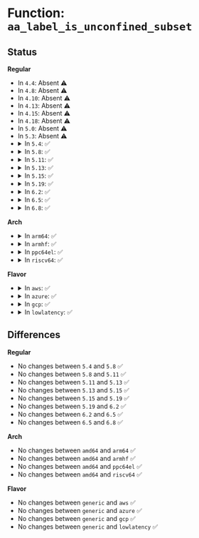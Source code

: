 # Function: <code>aa_label_is_unconfined_subset</code>

## Status
<b>Regular</b>
<ul>
<li>
In <code>4.4</code>: Absent ⚠️
</li>
<li>
In <code>4.8</code>: Absent ⚠️
</li>
<li>
In <code>4.10</code>: Absent ⚠️
</li>
<li>
In <code>4.13</code>: Absent ⚠️
</li>
<li>
In <code>4.15</code>: Absent ⚠️
</li>
<li>
In <code>4.18</code>: Absent ⚠️
</li>
<li>
In <code>5.0</code>: Absent ⚠️
</li>
<li>
In <code>5.3</code>: Absent ⚠️
</li>
<li>
<details>
<summary>In <code>5.4</code>: ✅</summary>

```c
bool aa_label_is_unconfined_subset(struct aa_label *set, struct aa_label *sub);
```

**Collision:** Unique Global

**Inline:** No

**Transformation:** False

**Instances:**

```
In security/apparmor/label.c (ffffffff814ab200)
Location: security/apparmor/label.c:562
Inline: False
Direct callers:
  - security/apparmor/domain.c:aa_change_profile
  - security/apparmor/domain.c:aa_change_hat
  - security/apparmor/domain.c:aa_change_hat
  - security/apparmor/domain.c:apparmor_bprm_set_creds
```
**Symbols:**

```
ffffffff814ab200-ffffffff814ab273: aa_label_is_unconfined_subset (STB_GLOBAL)
```
</details>
</li>
<li>
<details>
<summary>In <code>5.8</code>: ✅</summary>

```c
bool aa_label_is_unconfined_subset(struct aa_label *set, struct aa_label *sub);
```

**Collision:** Unique Global

**Inline:** No

**Transformation:** False

**Instances:**

```
In security/apparmor/label.c (ffffffff81509c60)
Location: security/apparmor/label.c:562
Inline: False
Direct callers:
  - security/apparmor/domain.c:aa_change_profile
  - security/apparmor/domain.c:aa_change_hat
  - security/apparmor/domain.c:aa_change_hat
  - security/apparmor/domain.c:apparmor_bprm_creds_for_exec
```
**Symbols:**

```
ffffffff81509c60-ffffffff81509cd3: aa_label_is_unconfined_subset (STB_GLOBAL)
```
</details>
</li>
<li>
<details>
<summary>In <code>5.11</code>: ✅</summary>

```c
bool aa_label_is_unconfined_subset(struct aa_label *set, struct aa_label *sub);
```

**Collision:** Unique Global

**Inline:** No

**Transformation:** False

**Instances:**

```
In security/apparmor/label.c (ffffffff81526ad0)
Location: security/apparmor/label.c:562
Inline: False
Direct callers:
  - security/apparmor/domain.c:aa_change_profile
  - security/apparmor/domain.c:aa_change_hat
  - security/apparmor/domain.c:aa_change_hat
  - security/apparmor/domain.c:apparmor_bprm_creds_for_exec
```
**Symbols:**

```
ffffffff81526ad0-ffffffff81526b43: aa_label_is_unconfined_subset (STB_GLOBAL)
```
</details>
</li>
<li>
<details>
<summary>In <code>5.13</code>: ✅</summary>

```c
bool aa_label_is_unconfined_subset(struct aa_label *set, struct aa_label *sub);
```

**Collision:** Unique Global

**Inline:** No

**Transformation:** False

**Instances:**

```
In security/apparmor/label.c (ffffffff8152c460)
Location: security/apparmor/label.c:562
Inline: False
Direct callers:
  - security/apparmor/domain.c:aa_change_profile
  - security/apparmor/domain.c:aa_change_hat
  - security/apparmor/domain.c:aa_change_hat
  - security/apparmor/domain.c:apparmor_bprm_creds_for_exec
```
**Symbols:**

```
ffffffff8152c460-ffffffff8152c4d3: aa_label_is_unconfined_subset (STB_GLOBAL)
```
</details>
</li>
<li>
<details>
<summary>In <code>5.15</code>: ✅</summary>

```c
bool aa_label_is_unconfined_subset(struct aa_label *set, struct aa_label *sub);
```

**Collision:** Unique Global

**Inline:** No

**Transformation:** False

**Instances:**

```
In security/apparmor/label.c (ffffffff8158a850)
Location: security/apparmor/label.c:562
Inline: False
Direct callers:
  - security/apparmor/domain.c:aa_change_profile
  - security/apparmor/domain.c:aa_change_hat
  - security/apparmor/domain.c:aa_change_hat
  - security/apparmor/domain.c:apparmor_bprm_creds_for_exec
```
**Symbols:**

```
ffffffff8158a850-ffffffff8158a8c3: aa_label_is_unconfined_subset (STB_GLOBAL)
```
</details>
</li>
<li>
<details>
<summary>In <code>5.19</code>: ✅</summary>

```c
bool aa_label_is_unconfined_subset(struct aa_label *set, struct aa_label *sub);
```

**Collision:** Unique Global

**Inline:** No

**Transformation:** False

**Instances:**

```
In security/apparmor/label.c (ffffffff8162bd10)
Location: security/apparmor/label.c:564
Inline: False
Direct callers:
  - security/apparmor/domain.c:aa_change_profile
  - security/apparmor/domain.c:aa_change_hat
  - security/apparmor/domain.c:aa_change_hat
  - security/apparmor/domain.c:apparmor_bprm_creds_for_exec
```
**Symbols:**

```
ffffffff8162bd10-ffffffff8162bd8d: aa_label_is_unconfined_subset (STB_GLOBAL)
```
</details>
</li>
<li>
<details>
<summary>In <code>6.2</code>: ✅</summary>

```c
bool aa_label_is_unconfined_subset(struct aa_label *set, struct aa_label *sub);
```

**Collision:** Unique Global

**Inline:** No

**Transformation:** False

**Instances:**

```
In security/apparmor/label.c (ffffffff816e0740)
Location: security/apparmor/label.c:564
Inline: False
Direct callers:
  - security/apparmor/domain.c:aa_change_profile
  - security/apparmor/domain.c:aa_change_hat
  - security/apparmor/domain.c:aa_change_hat
  - security/apparmor/domain.c:apparmor_bprm_creds_for_exec
```
**Symbols:**

```
ffffffff816e0740-ffffffff816e07bd: aa_label_is_unconfined_subset (STB_GLOBAL)
```
</details>
</li>
<li>
<details>
<summary>In <code>6.5</code>: ✅</summary>

```c
bool aa_label_is_unconfined_subset(struct aa_label *set, struct aa_label *sub);
```

**Collision:** Unique Global

**Inline:** No

**Transformation:** False

**Instances:**

```
In security/apparmor/label.c (ffffffff81719d60)
Location: security/apparmor/label.c:564
Inline: False
Direct callers:
  - security/apparmor/domain.c:aa_change_profile
  - security/apparmor/domain.c:aa_change_hat
  - security/apparmor/domain.c:aa_change_hat
  - security/apparmor/domain.c:apparmor_bprm_creds_for_exec
```
**Symbols:**

```
ffffffff81719d60-ffffffff81719ddd: aa_label_is_unconfined_subset (STB_GLOBAL)
```
</details>
</li>
<li>
<details>
<summary>In <code>6.8</code>: ✅</summary>

```c
bool aa_label_is_unconfined_subset(struct aa_label *set, struct aa_label *sub);
```

**Collision:** Unique Global

**Inline:** No

**Transformation:** False

**Instances:**

```
In security/apparmor/label.c (ffffffff81758800)
Location: security/apparmor/label.c:570
Inline: False
Direct callers:
  - security/apparmor/domain.c:aa_change_profile
  - security/apparmor/domain.c:aa_change_hat
  - security/apparmor/domain.c:aa_change_hat
  - security/apparmor/domain.c:apparmor_bprm_creds_for_exec
```
**Symbols:**

```
ffffffff81758800-ffffffff8175887d: aa_label_is_unconfined_subset (STB_GLOBAL)
```
</details>
</li>
</ul>
<b>Arch</b>
<ul>
<li>
<details>
<summary>In <code>arm64</code>: ✅</summary>

```c
bool aa_label_is_unconfined_subset(struct aa_label *set, struct aa_label *sub);
```

**Collision:** Unique Global

**Inline:** No

**Transformation:** False

**Instances:**

```
In security/apparmor/label.c (ffff8000105a2270)
Location: security/apparmor/label.c:562
Inline: False
Direct callers:
  - security/apparmor/domain.c:aa_change_profile
  - security/apparmor/domain.c:aa_change_hat
  - security/apparmor/domain.c:aa_change_hat
  - security/apparmor/domain.c:apparmor_bprm_set_creds
```
**Symbols:**

```
ffff8000105a2270-ffff8000105a2304: aa_label_is_unconfined_subset (STB_GLOBAL)
```
</details>
</li>
<li>
<details>
<summary>In <code>armhf</code>: ✅</summary>

```c
bool aa_label_is_unconfined_subset(struct aa_label *set, struct aa_label *sub);
```

**Collision:** Unique Global

**Inline:** No

**Transformation:** False

**Instances:**

```
In security/apparmor/label.c (c0752890)
Location: security/apparmor/label.c:562
Inline: False
Direct callers:
  - security/apparmor/domain.c:aa_change_profile
  - security/apparmor/domain.c:aa_change_hat
  - security/apparmor/domain.c:aa_change_hat
  - security/apparmor/domain.c:apparmor_bprm_set_creds
```
**Symbols:**

```
c0752890-c075292c: aa_label_is_unconfined_subset (STB_GLOBAL)
```
</details>
</li>
<li>
<details>
<summary>In <code>ppc64el</code>: ✅</summary>

```c
bool aa_label_is_unconfined_subset(struct aa_label *set, struct aa_label *sub);
```

**Collision:** Unique Global

**Inline:** No

**Transformation:** False

**Instances:**

```
In security/apparmor/label.c (c00000000071d2b0)
Location: security/apparmor/label.c:562
Inline: False
Direct callers:
  - security/apparmor/domain.c:aa_change_profile
  - security/apparmor/domain.c:aa_change_hat
  - security/apparmor/domain.c:aa_change_hat
  - security/apparmor/domain.c:apparmor_bprm_set_creds
```
**Symbols:**

```
c00000000071d2b0-c00000000071d390: aa_label_is_unconfined_subset (STB_GLOBAL)
```
</details>
</li>
<li>
<details>
<summary>In <code>riscv64</code>: ✅</summary>

```c
bool aa_label_is_unconfined_subset(struct aa_label *set, struct aa_label *sub);
```

**Collision:** Unique Global

**Inline:** No

**Transformation:** False

**Instances:**

```
In security/apparmor/label.c (ffffffe0003ecc02)
Location: security/apparmor/label.c:562
Inline: False
Direct callers:
  - security/apparmor/domain.c:aa_change_profile
  - security/apparmor/domain.c:aa_change_hat
  - security/apparmor/domain.c:aa_change_hat
  - security/apparmor/domain.c:apparmor_bprm_set_creds
```
**Symbols:**

```
ffffffe0003ecc02-ffffffe0003ecc60: aa_label_is_unconfined_subset (STB_GLOBAL)
```
</details>
</li>
</ul>
<b>Flavor</b>
<ul>
<li>
<details>
<summary>In <code>aws</code>: ✅</summary>

```c
bool aa_label_is_unconfined_subset(struct aa_label *set, struct aa_label *sub);
```

**Collision:** Unique Global

**Inline:** No

**Transformation:** False

**Instances:**

```
In security/apparmor/label.c (ffffffff814a37e0)
Location: security/apparmor/label.c:562
Inline: False
Direct callers:
  - security/apparmor/domain.c:aa_change_profile
  - security/apparmor/domain.c:aa_change_hat
  - security/apparmor/domain.c:aa_change_hat
  - security/apparmor/domain.c:apparmor_bprm_set_creds
```
**Symbols:**

```
ffffffff814a37e0-ffffffff814a3853: aa_label_is_unconfined_subset (STB_GLOBAL)
```
</details>
</li>
<li>
<details>
<summary>In <code>azure</code>: ✅</summary>

```c
bool aa_label_is_unconfined_subset(struct aa_label *set, struct aa_label *sub);
```

**Collision:** Unique Global

**Inline:** No

**Transformation:** False

**Instances:**

```
In security/apparmor/label.c (ffffffff81494200)
Location: security/apparmor/label.c:562
Inline: False
Direct callers:
  - security/apparmor/domain.c:aa_change_profile
  - security/apparmor/domain.c:aa_change_hat
  - security/apparmor/domain.c:aa_change_hat
  - security/apparmor/domain.c:apparmor_bprm_set_creds
```
**Symbols:**

```
ffffffff81494200-ffffffff81494273: aa_label_is_unconfined_subset (STB_GLOBAL)
```
</details>
</li>
<li>
<details>
<summary>In <code>gcp</code>: ✅</summary>

```c
bool aa_label_is_unconfined_subset(struct aa_label *set, struct aa_label *sub);
```

**Collision:** Unique Global

**Inline:** No

**Transformation:** False

**Instances:**

```
In security/apparmor/label.c (ffffffff8149f880)
Location: security/apparmor/label.c:562
Inline: False
Direct callers:
  - security/apparmor/domain.c:aa_change_profile
  - security/apparmor/domain.c:aa_change_hat
  - security/apparmor/domain.c:aa_change_hat
  - security/apparmor/domain.c:apparmor_bprm_set_creds
```
**Symbols:**

```
ffffffff8149f880-ffffffff8149f8f3: aa_label_is_unconfined_subset (STB_GLOBAL)
```
</details>
</li>
<li>
<details>
<summary>In <code>lowlatency</code>: ✅</summary>

```c
bool aa_label_is_unconfined_subset(struct aa_label *set, struct aa_label *sub);
```

**Collision:** Unique Global

**Inline:** No

**Transformation:** False

**Instances:**

```
In security/apparmor/label.c (ffffffff814b7eb0)
Location: security/apparmor/label.c:562
Inline: False
Direct callers:
  - security/apparmor/domain.c:aa_change_profile
  - security/apparmor/domain.c:aa_change_hat
  - security/apparmor/domain.c:aa_change_hat
  - security/apparmor/domain.c:apparmor_bprm_set_creds
```
**Symbols:**

```
ffffffff814b7eb0-ffffffff814b7f23: aa_label_is_unconfined_subset (STB_GLOBAL)
```
</details>
</li>
</ul>

## Differences
<b>Regular</b>
<ul>
<li>
No changes between <code>5.4</code> and <code>5.8</code> ✅
</li>
<li>
No changes between <code>5.8</code> and <code>5.11</code> ✅
</li>
<li>
No changes between <code>5.11</code> and <code>5.13</code> ✅
</li>
<li>
No changes between <code>5.13</code> and <code>5.15</code> ✅
</li>
<li>
No changes between <code>5.15</code> and <code>5.19</code> ✅
</li>
<li>
No changes between <code>5.19</code> and <code>6.2</code> ✅
</li>
<li>
No changes between <code>6.2</code> and <code>6.5</code> ✅
</li>
<li>
No changes between <code>6.5</code> and <code>6.8</code> ✅
</li>
</ul>
<b>Arch</b>
<ul>
<li>
No changes between <code>amd64</code> and <code>arm64</code> ✅
</li>
<li>
No changes between <code>amd64</code> and <code>armhf</code> ✅
</li>
<li>
No changes between <code>amd64</code> and <code>ppc64el</code> ✅
</li>
<li>
No changes between <code>amd64</code> and <code>riscv64</code> ✅
</li>
</ul>
<b>Flavor</b>
<ul>
<li>
No changes between <code>generic</code> and <code>aws</code> ✅
</li>
<li>
No changes between <code>generic</code> and <code>azure</code> ✅
</li>
<li>
No changes between <code>generic</code> and <code>gcp</code> ✅
</li>
<li>
No changes between <code>generic</code> and <code>lowlatency</code> ✅
</li>
</ul>
